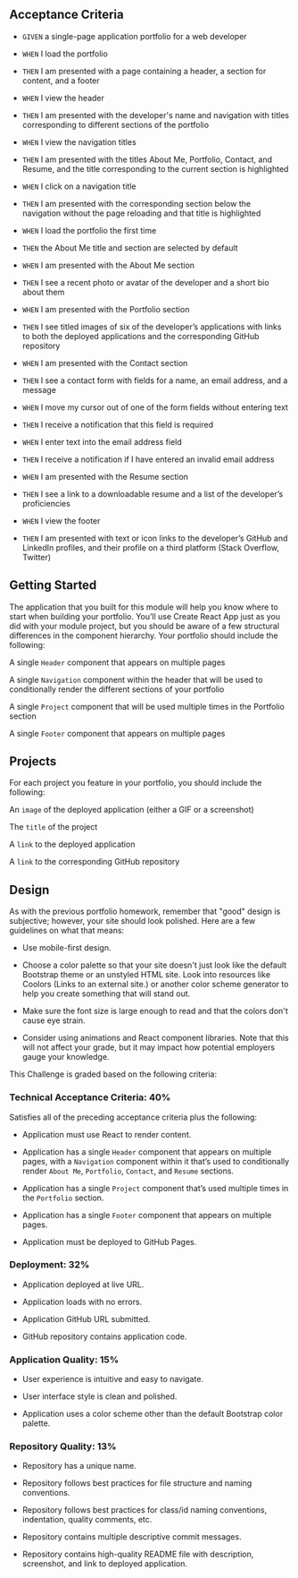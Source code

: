## Acceptance Criteria
- `GIVEN` a single-page application portfolio for a web developer

- `WHEN` I load the portfolio
- `THEN` I am presented with a page containing a header, a section for content, and a footer

- `WHEN` I view the header
- `THEN` I am presented with the developer's name and navigation with titles corresponding to different sections of the portfolio

- `WHEN` I view the navigation titles
- `THEN` I am presented with the titles About Me, Portfolio, Contact, and Resume, and the title corresponding to the current section is highlighted

- `WHEN` I click on a navigation title
- `THEN` I am presented with the corresponding section below the navigation without the page reloading and that title is highlighted

- `WHEN` I load the portfolio the first time
- `THEN` the About Me title and section are selected by default

- `WHEN` I am presented with the About Me section
- `THEN` I see a recent photo or avatar of the developer and a short bio about them

- `WHEN` I am presented with the Portfolio section
- `THEN` I see titled images of six of the developer’s applications with links to both the deployed applications and the corresponding GitHub repository

- `WHEN` I am presented with the Contact section
- `THEN` I see a contact form with fields for a name, an email address, and a message

- `WHEN` I move my cursor out of one of the form fields without entering text
- `THEN` I receive a notification that this field is required

- `WHEN` I enter text into the email address field
- `THEN` I receive a notification if I have entered an invalid email address

- `WHEN` I am presented with the Resume section
- `THEN` I see a link to a downloadable resume and a list of the developer’s proficiencies

- `WHEN` I view the footer
- `THEN` I am presented with text or icon links to the developer’s GitHub and LinkedIn profiles, and their profile on a third platform (Stack Overflow, Twitter)

## Getting Started
The application that you built for this module will help you know where to start when building your portfolio. You’ll use Create React App just as you did with your module project, but you should be aware of a few structural differences in the component hierarchy. Your portfolio should include the following:

A single `Header` component that appears on multiple pages

A single `Navigation` component within the header that will be used to conditionally render the different sections of your portfolio

A single `Project` component that will be used multiple times in the Portfolio section

A single `Footer` component that appears on multiple pages

## Projects
For each project you feature in your portfolio, you should include the following:

An `image` of the deployed application (either a GIF or a screenshot)

The `title` of the project

A `link` to the deployed application

A `link` to the corresponding GitHub repository

## Design
As with the previous portfolio homework, remember that "good" design is subjective; however, your site should look polished. Here are a few guidelines on what that means:

- Use mobile-first design.

- Choose a color palette so that your site doesn't just look like the default Bootstrap theme or an unstyled HTML site. Look into resources like Coolors (Links to an external site.) or another color scheme generator to help you create something that will stand out.

- Make sure the font size is large enough to read and that the colors don't cause eye strain.

- Consider using animations and React component libraries. Note that this will not affect your grade, but it may impact how potential employers gauge your knowledge.

This Challenge is graded based on the following criteria:

### Technical Acceptance Criteria: 40%
Satisfies all of the preceding acceptance criteria plus the following:

- Application must use React to render content.

- Application has a single `Header` component that appears on multiple pages, with a `Navigation` component within it that’s used to conditionally render `About Me`, `Portfolio`, `Contact`, and `Resume` sections.

- Application has a single `Project` component that’s used multiple times in the `Portfolio` section.

- Application has a single `Footer` component that appears on multiple pages.

- Application must be deployed to GitHub Pages.

### Deployment: 32%
- Application deployed at live URL.

- Application loads with no errors.

- Application GitHub URL submitted.

- GitHub repository contains application code.

### Application Quality: 15%
- User experience is intuitive and easy to navigate.

- User interface style is clean and polished.

- Application uses a color scheme other than the default Bootstrap color palette.

### Repository Quality: 13%
- Repository has a unique name.

- Repository follows best practices for file structure and naming conventions.

- Repository follows best practices for class/id naming conventions, indentation, quality comments, etc.

- Repository contains multiple descriptive commit messages.

- Repository contains high-quality README file with description, screenshot, and link to deployed application.